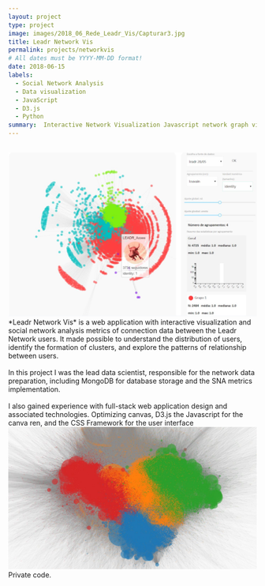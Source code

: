 ```yaml
---
layout: project
type: project
image: images/2018_06_Rede_Leadr_Vis/Capturar3.jpg
title: Leadr Network Vis
permalink: projects/networkvis
# All dates must be YYYY-MM-DD format!
date: 2018-06-15
labels:
  - Social Network Analysis
  - Data visualization
  - JavaScript
  - D3.js
  - Python
summary:  Interactive Network Visualization Javascript network graph visualization.
---
```

<br/>
<img class="ui large right floated rounded image" src="../images/2018_06_Rede_Leadr_Vis/Capturar.JPG">
*Leadr Network Vis* is a web application with interactive visualization and social network analysis metrics of connection data between the Leadr Network users. It made possible to understand the distribution of users, identify the formation of clusters, and explore the patterns of relationship between users.

<br/>
<br/>
In this project I was the lead data scientist, responsible for the network data preparation, including MongoDB for database storage and the SNA metrics implementation. 
<br/>
<br/>
I also gained experience with full-stack web application design and associated technologies. 
Optimizing canvas, D3.js the Javascript for the canva ren, and the CSS Framework for the user interface

<img class="ui huge image rounded image" src="../images/2018_06_Rede_Leadr_Vis/Capturar2.JPG">



 
<br/>
Private code.
<br/>
<br/>
<br/>
<br/>
<br/>
